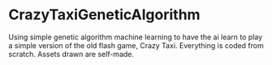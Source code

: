 # CrazyTaxiGeneticAlgorithm
Using simple genetic algorithm machine learning to have the ai learn to play a simple version of the old flash game, Crazy Taxi. Everything is coded from scratch. Assets drawn are self-made.
